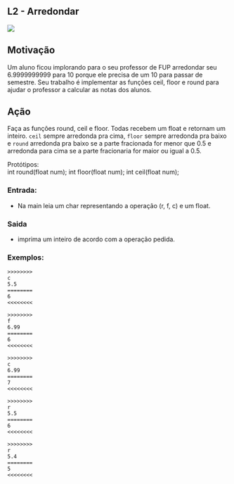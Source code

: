 ## L2 - Arredondar


![](__capa.jpg)

## Motivação

Um aluno ficou implorando para o seu professor de FUP arredondar seu 6.9999999999 para 10 porque ele precisa de um 10 para passar de semestre. Seu trabalho é implementar as funções ceil, floor e round para ajudar o professor a calcular as notas dos alunos.

## Ação

Faça as funções round, ceil e floor. Todas recebem um float e retornam um inteiro. `ceil` sempre arredonda pra cima, `floor` sempre arredonda pra baixo e `round` arredonda pra baixo se a parte fracionada for menor que 0.5 e arredonda para cima se a parte fracionaria for maior ou igual a 0.5.  

Protótipos:  
int round(float num);
int floor(float num);
int ceil(float num);

### Entrada:

*   Na main leia um char representando a operação (r, f, c) e um float.

### Saida

*   imprima um inteiro de acordo com a operação pedida.  

### Exemplos:

```
>>>>>>>>
c
5.5
========
6
<<<<<<<<

>>>>>>>>
f
6.99
========
6
<<<<<<<<

>>>>>>>>
c
6.99
========
7
<<<<<<<<

>>>>>>>>
r
5.5
========
6
<<<<<<<<

>>>>>>>>
r
5.4
========
5
<<<<<<<<
```

